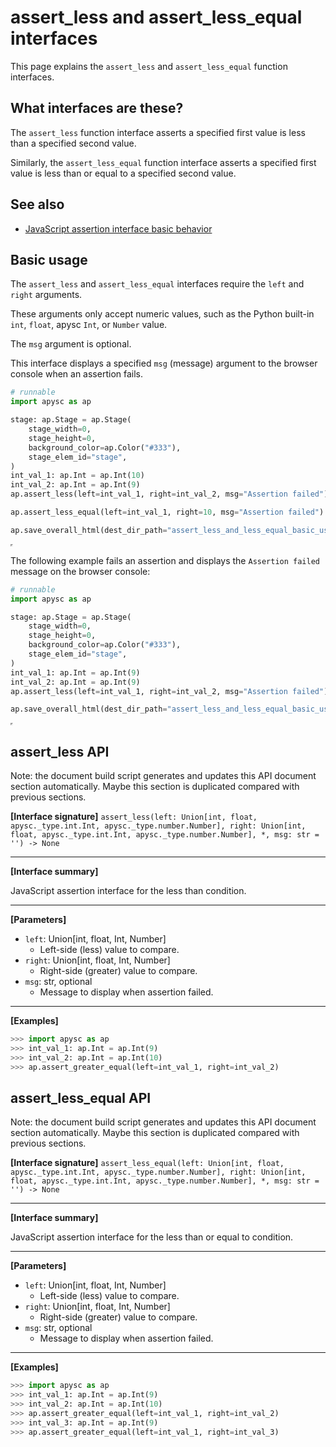# assert_less and assert_less_equal interfaces

This page explains the `assert_less` and `assert_less_equal` function interfaces.

## What interfaces are these?

The `assert_less` function interface asserts a specified first value is less than a specified second value.

Similarly, the `assert_less_equal` function interface asserts a specified first value is less than or equal to a specified second value.

## See also

- [JavaScript assertion interface basic behavior](assertion_basic_behavior.md)

## Basic usage

The `assert_less` and `assert_less_equal` interfaces require the `left` and `right` arguments.

These arguments only accept numeric values, such as the Python built-in `int`, `float`, apysc `Int`, or `Number` value.

The `msg` argument is optional.

This interface displays a specified `msg` (message) argument to the browser console when an assertion fails.

```py
# runnable
import apysc as ap

stage: ap.Stage = ap.Stage(
    stage_width=0,
    stage_height=0,
    background_color=ap.Color("#333"),
    stage_elem_id="stage",
)
int_val_1: ap.Int = ap.Int(10)
int_val_2: ap.Int = ap.Int(9)
ap.assert_less(left=int_val_1, right=int_val_2, msg="Assertion failed")

ap.assert_less_equal(left=int_val_1, right=10, msg="Assertion failed")

ap.save_overall_html(dest_dir_path="assert_less_and_less_equal_basic_usage_1/")
```

<iframe src="static/assert_less_and_less_equal_basic_usage_1/index.html" width="0" height="0"></iframe>

The following example fails an assertion and displays the `Assertion failed` message on the browser console:

```py
# runnable
import apysc as ap

stage: ap.Stage = ap.Stage(
    stage_width=0,
    stage_height=0,
    background_color=ap.Color("#333"),
    stage_elem_id="stage",
)
int_val_1: ap.Int = ap.Int(9)
int_val_2: ap.Int = ap.Int(9)
ap.assert_less(left=int_val_1, right=int_val_2, msg="Assertion failed")

ap.save_overall_html(dest_dir_path="assert_less_and_less_equal_basic_usage_2/")
```

<iframe src="static/assert_less_and_less_equal_basic_usage_2/index.html" width="0" height="0"></iframe>

## assert_less API

<!-- Docstring: apysc._console.assertion.assert_less -->

<span class="inconspicuous-txt">Note: the document build script generates and updates this API document section automatically. Maybe this section is duplicated compared with previous sections.</span>

**[Interface signature]** `assert_less(left: Union[int, float, apysc._type.int.Int, apysc._type.number.Number], right: Union[int, float, apysc._type.int.Int, apysc._type.number.Number], *, msg: str = '') -> None`<hr>

**[Interface summary]**

JavaScript assertion interface for the less than condition.<hr>

**[Parameters]**

- `left`: Union[int, float, Int, Number]
  - Left-side (less) value to compare.
- `right`: Union[int, float, Int, Number]
  - Right-side (greater) value to compare.
- `msg`: str, optional
  - Message to display when assertion failed.

<hr>

**[Examples]**

```py
>>> import apysc as ap
>>> int_val_1: ap.Int = ap.Int(9)
>>> int_val_2: ap.Int = ap.Int(10)
>>> ap.assert_greater_equal(left=int_val_1, right=int_val_2)
```

## assert_less_equal API

<!-- Docstring: apysc._console.assertion.assert_less_equal -->

<span class="inconspicuous-txt">Note: the document build script generates and updates this API document section automatically. Maybe this section is duplicated compared with previous sections.</span>

**[Interface signature]** `assert_less_equal(left: Union[int, float, apysc._type.int.Int, apysc._type.number.Number], right: Union[int, float, apysc._type.int.Int, apysc._type.number.Number], *, msg: str = '') -> None`<hr>

**[Interface summary]**

JavaScript assertion interface for the less than or equal to condition.<hr>

**[Parameters]**

- `left`: Union[int, float, Int, Number]
  - Left-side (less) value to compare.
- `right`: Union[int, float, Int, Number]
  - Right-side (greater) value to compare.
- `msg`: str, optional
  - Message to display when assertion failed.

<hr>

**[Examples]**

```py
>>> import apysc as ap
>>> int_val_1: ap.Int = ap.Int(9)
>>> int_val_2: ap.Int = ap.Int(10)
>>> ap.assert_greater_equal(left=int_val_1, right=int_val_2)
>>> int_val_3: ap.Int = ap.Int(9)
>>> ap.assert_greater_equal(left=int_val_1, right=int_val_3)
```